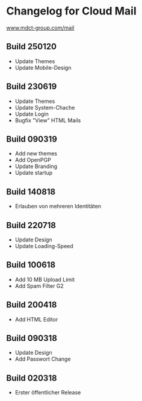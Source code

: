 # Changelog for Cloud Mail
www.mdct-group.com/mail

## Build 250120
- Update Themes
- Update Mobile-Design

## Build 230619
- Update Themes
- Update System-Chache
- Update Login
- Bugfix "View" HTML Mails


## Build 090319
- Add new themes
- Add OpenPGP
- Update Branding
- Update startup


## Build 140818

- Erlauben von mehreren Identitäten
 

## Build 220718

- Update Design
- Update Loading-Speed
 

## Build 100618

- Add 10 MB Upload Limit
- Add Spam Filter G2
 

## Build 200418

- Add HTML Editor
 

## Build 090318

- Update Design
- Add Passwort Change
 

## Build 020318

- Erster öffentlicher Release

